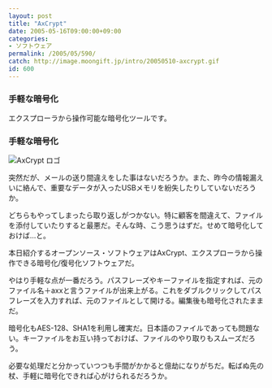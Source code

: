 ```yaml
---
layout: post
title: "AxCrypt"
date: 2005-05-16T09:00:00+09:00
categories:
- ソフトウェア
permalink: /2005/05/590/
catch: http://image.moongift.jp/intro/20050510-axcrypt.gif
id: 600
---
```

### 手軽な暗号化
  
エクスプローラから操作可能な暗号化ツールです。   
<!--more-->  

### 手軽な暗号化
  

![AxCrypt ロゴ](http://image.moongift.jp/intro/20050510-axcrypt.gif "AxCrypt ロゴ")

  

突然だが、メールの送り間違えをした事はないだろうか。また、昨今の情報漏えいに絡んで、重要なデータが入ったUSBメモリを紛失したりしていないだろうか。

  

どちらもやってしまったら取り返しがつかない。特に顧客を間違えて、ファイルを添付していたりすると最悪だ。そんな時、こう思うはずだ。せめて暗号化しておけば…と。

  

本日紹介するオープンソース・ソフトウェアはAxCrypt、エクスプローラから操作できる暗号化/復号化ソフトウェアだ。

  

やはり手軽な点が一番だろう。パスフレーズやキーファイルを指定すれば、元のファイル名＋axxと言うファイルが出来上がる。これをダブルクリックしてパスフレーズを入力すれば、元のファイルとして開ける。編集後も暗号化されたままだ。

  

暗号化もAES-128、SHA1を利用し確実だ。日本語のファイルであっても問題ない。キーファイルをお互い持っておけば、ファイルのやり取りもスムーズだろう。

  

必要な処理だと分かっていつつも手間がかかると億劫になりがちだ。転ばぬ先の杖、手軽に暗号化できれば心がけられるだろうか。

